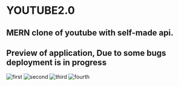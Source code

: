 # YOUTUBE2.0

## MERN clone of youtube with self-made api.
## Preview of application, Due to some bugs deployment is in progress




![first](https://user-images.githubusercontent.com/76560880/215963337-cc363a60-102c-4bb4-87d2-736a157816ca.png)
![second](https://user-images.githubusercontent.com/76560880/215963368-f57351a0-83c3-489f-ad93-5bba710de784.png)
![third](https://user-images.githubusercontent.com/76560880/215963376-5366176b-8988-426d-abc7-fce9b9674f56.png)
![fourth](https://user-images.githubusercontent.com/76560880/215963385-ca14349f-5b77-41ff-bed0-631a4c8efa29.png)
